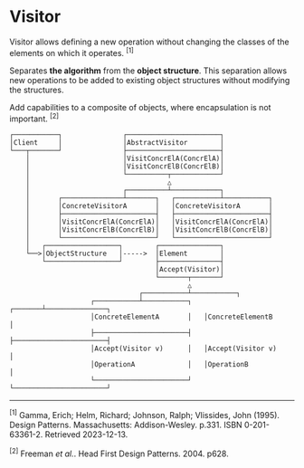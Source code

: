 # Visitor

Visitor allows defining a new operation without changing the classes of the elements on which it operates. <sup>[1]</sup> 

Separates **the algorithm** from the **object structure**.
This separation allows new operations to be added to existing object structures without modifying the structures.

Add capabilities to a composite of objects, where encapsulation is not important. <sup>[2]</sup> 

```
┌───────────┐               ┌───────────────────────┐
│Client     │               │AbstractVisitor        │
└───┬───────┘               ├───────────────────────┤
    │                       │VisitConcrElA(ConcrElA)│
    │                       │VisitConcrElB(ConcrElB)│
    │                       └──────────┬────────────┘
    │                                  △
    │                       ┌──────────┴────────────┐
    │       ┌───────────────┴───────┐   ┌───────────┴───────────┐
    │       │ConcreteVisitorA       │   │ConcreteVisitorA       │
    │       ├───────────────────────┤   ├───────────────────────┤
    │       │VisitConcrElA(ConcrElA)│   │VisitConcrElA(ConcrElA)│
    │       │VisitConcrElB(ConcrElB)│   │VisitConcrElB(ConcrElB)│
    │       └───────────────────────┘   └───────────────────────┘
    │   ┌──────────────────┐        ┌───────────────┐ 
    └──>│ObjectStructure   │----->  │Element        │
        └──────────────────┘        ├───────────────┤ 
                                    │Accept(Visitor)│ 
                                    └───────┬───────┘ 
                                            △
                                ┌───────────┴───────────┐
                    ┌───────────┴───────────┐   ┌───────┴───────────────┐
                    │ConcreteElementA       │   │ConcreteElementB       │
                    ├───────────────────────┤   ├───────────────────────┤
                    │Accept(Visitor v)      │   │Accept(Visitor v)      │
                    │OperationA             │   │OperationB             │
                    └───────────────────────┘   └───────────────────────┘
```

<hr/>
<sup>[1]</sup> Gamma, Erich; Helm, Richard; Johnson, Ralph; Vlissides, John (1995). Design Patterns. Massachusetts: Addison-Wesley. p.331. ISBN 0-201-63361-2. Retrieved 2023-12-13.

<sup>[2]</sup> Freeman *et al.*. Head First Design Patterns. 2004. p628.